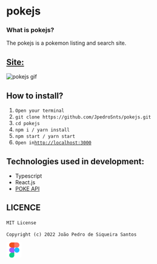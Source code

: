 # pokejs

### What is pokejs?

The pokejs is a pokemon listing and search site.

## [Site: ](https://pokejs.vercel.app/)

![pokejs gif](https://i.imgur.com/bywfsAc.gif)

## How to install?
1. `Open your terminal`
2. `git clone https://github.com/JpedroSnts/pokejs.git`
3. `cd pokejs`
4. `npm i / yarn install`
5. `npm start / yarn start`
6. `Open in`[`http://localhost:3000`](http://localhost:3000)

## Technologies used in development: 
- Typescript
- React.js
- [POKE API](https://pokeapi.co/)

## LICENCE
`MIT License`

`Copyright (c) 2022 João Pedro de Siqueira Santos`

[<img title="Figma Design" align="center" alt="icon figma" width="40" src="https://raw.githubusercontent.com/devicons/devicon/master/icons/figma/figma-original.svg">](https://www.figma.com/file/Pl9xljbnD4W5ygx6IgbWIa/Pok%C3%A9.js?node-id=0%3A1)
